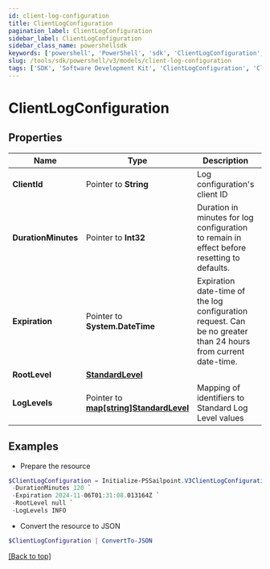 ```yaml
---
id: client-log-configuration
title: ClientLogConfiguration
pagination_label: ClientLogConfiguration
sidebar_label: ClientLogConfiguration
sidebar_class_name: powershellsdk
keywords: ['powershell', 'PowerShell', 'sdk', 'ClientLogConfiguration', 'ClientLogConfiguration'] 
slug: /tools/sdk/powershell/v3/models/client-log-configuration
tags: ['SDK', 'Software Development Kit', 'ClientLogConfiguration', 'ClientLogConfiguration']
---
```



# ClientLogConfiguration

## Properties

Name | Type | Description | Notes
------------ | ------------- | ------------- | -------------
**ClientId** |  Pointer to **String** | Log configuration's client ID | [optional] 
**DurationMinutes** |  Pointer to **Int32** | Duration in minutes for log configuration to remain in effect before resetting to defaults. | [optional] [default to 240]
**Expiration** |  Pointer to **System.DateTime** | Expiration date-time of the log configuration request.  Can be no greater than 24 hours from current date-time. | [optional] 
**RootLevel** |  [**StandardLevel**](standard-level) |  | [required]
**LogLevels** |  Pointer to [**map[string]StandardLevel**](standard-level) | Mapping of identifiers to Standard Log Level values | [optional] 

## Examples

- Prepare the resource
```powershell
$ClientLogConfiguration = Initialize-PSSailpoint.V3ClientLogConfiguration  -ClientId 3a38a51992e8445ab51a549c0a70ee66 `
 -DurationMinutes 120 `
 -Expiration 2024-11-06T01:31:08.013164Z `
 -RootLevel null `
 -LogLevels INFO
```

- Convert the resource to JSON
```powershell
$ClientLogConfiguration | ConvertTo-JSON
```


[[Back to top]](#) 

